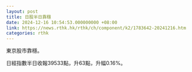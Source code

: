 ```yaml
---
layout: post
title: 日股半日靠穩
date: 2024-12-16 10:54:53.000000000 +08:00
link: https://news.rthk.hk/rthk/ch/component/k2/1783642-20241216.htm
categories: rthk
---
```


東京股市靠穩。

日經指數半日收報39533點，升63點，升幅0.16%。
